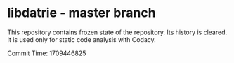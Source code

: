 # libdatrie - master branch

This repository contains frozen state of the repository.
Its history is cleared. It is used only for static code
analysis with Codacy.

Commit Time: 1709446825